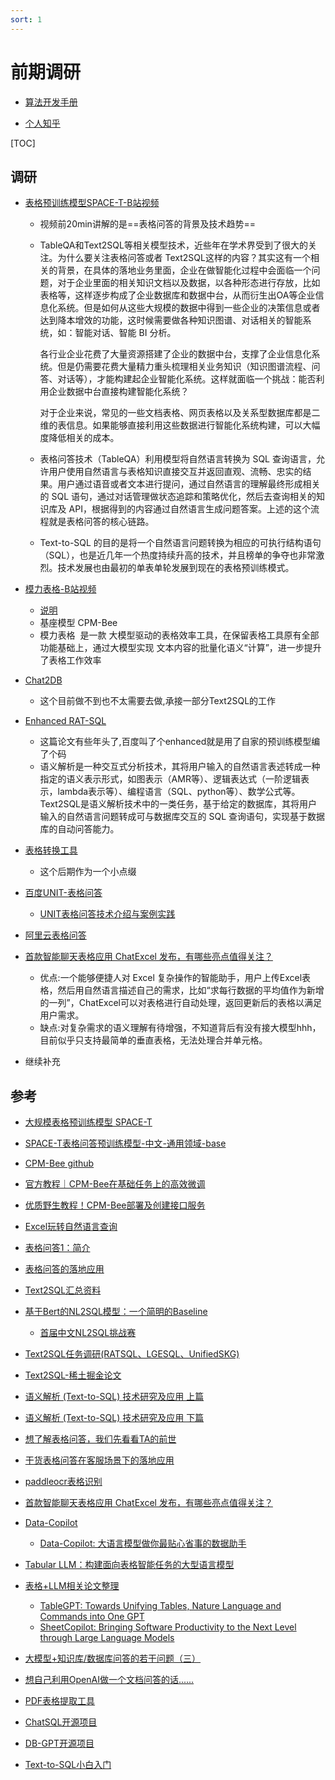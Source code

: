 ```yaml
---
sort: 1
---
```



# 前期调研

* [算法开发手册](https://kg-nlp.github.io/Algorithm-Project-Manual/表格解析/前期调研.html)

* [个人知乎](https://www.zhihu.com/people/zhangyj-n)

[TOC]



## 调研


* [表格预训练模型SPACE-T-B站视频](https://www.bilibili.com/video/BV1qP411M72w/?vd_source=a9f595e4b26bcb66fef9c3acae4fc4fd)
    * 视频前20min讲解的是==表格问答的背景及技术趋势==
    * TableQA和Text2SQL等相关模型技术，近些年在学术界受到了很大的关注。为什么要关注表格问答或者 Text2SQL这样的内容？其实这有一个相关的背景，在具体的落地业务里面，企业在做智能化过程中会面临一个问题，对于企业里面的相关知识文档以及数据，以各种形态进行存放，比如表格等，这样逐步构成了企业数据库和数据中台，从而衍生出OA等企业信息化系统。但是如何从这些大规模的数据中得到一些企业的决策信息或者达到降本增效的功能，这时候需要做各种知识图谱、对话相关的智能系统，如：智能对话、智能 BI 分析。
      
        各行业企业花费了大量资源搭建了企业的数据中台，支撑了企业信息化系统。但是仍需要花费大量精力重头梳理相关业务知识（知识图谱流程、问答、对话等），才能构建起企业智能化系统。这样就面临一个挑战：能否利用企业数据中台直接构建智能化系统？

        对于企业来说，常见的一些文档表格、网页表格以及关系型数据库都是二维的表信息。如果能够直接利用这些数据进行智能化系统构建，可以大幅度降低相关的成本。

    * 表格问答技术（TableQA）利用模型将自然语言转换为 SQL 查询语言，允许用户使用自然语言与表格知识直接交互并返回直观、流畅、忠实的结果。用户通过语音或者文本进行提问，通过自然语言的理解最终形成相关的 SQL 语句，通过对话管理做状态追踪和策略优化，然后去查询相关的知识库及 API，根据得到的内容通过自然语言生成问题答案。上述的这个流程就是表格问答的核心链路。
    * Text-to-SQL 的目的是将一个自然语言问题转换为相应的可执行结构语句（SQL），也是近几年一个热度持续升高的技术，并且榜单的争夺也非常激烈。技术发展也由最初的单表单轮发展到现在的表格预训练模式。
    
* [模力表格-B站视频](https://www.bilibili.com/video/BV1Av4y1i7V1/)    
    *  [说明](https://www.bilibili.com/read/cv21177956)
    *  基座模型 CPM-Bee
    *  模力表格  是一款 大模型驱动的表格效率工具，在保留表格工具原有全部功能基础上，通过大模型实现 文本内容的批量化语义“计算”，进一步提升了表格工作效率 
    
* [Chat2DB](https://chat2db.ai/docs/)
    * 这个目前做不到也不太需要去做,承接一部分Text2SQL的工作
    
* [Enhanced RAT-SQL](https://github.com/PaddlePaddle/PaddleNLP/tree/develop/examples/text_to_sql/RAT-SQL)
    * 这篇论文有些年头了,百度叫了个enhanced就是用了自家的预训练模型编了个码
    * 语义解析是一种交互式分析技术，其将用户输入的自然语言表述转成一种指定的语义表示形式，如图表示（AMR等）、逻辑表达式（一阶逻辑表示，lambda表示等）、编程语言（SQL、python等）、数学公式等。Text2SQL是语义解析技术中的一类任务，基于给定的数据库，其将用户输入的自然语言问题转成可与数据库交互的 SQL 查询语句，实现基于数据库的自动问答能力。

* [表格转换工具](https://tableconvert.com/zh-cn/sql-generator)
    * 这个后期作为一个小点缀 

* [百度UNIT-表格问答](https://cloud.baidu.com/doc/ICS/s/5kmafcbs8)
    * [UNIT表格问答技术介绍与案例实践](https://www.bilibili.com/video/BV1Pb4y1C7dQ)
    
* [阿里云表格问答](https://help.aliyun.com/document_detail/450645.html?spm=a2c4g.450629.0.0.75451caff1cGN3) 
  
* [首款智能聊天表格应用 ChatExcel 发布，有哪些亮点值得关注？](https://www.zhihu.com/question/586673687/answer/2914537074)
    * 优点:一个能够便捷人对 Excel 复杂操作的智能助手，用户上传Excel表格，然后用自然语言描述自己的需求，比如“求每行数据的平均值作为新增的一列”，ChatExcel可以对表格进行自动处理，返回更新后的表格以满足用户需求。
    * 缺点:对复杂需求的语义理解有待增强，不知道背后有没有接大模型hhh，目前似乎只支持最简单的垂直表格，无法处理合并单元格。


* 继续补充


## 参考
* [大规模表格预训练模型 SPACE-T](https://zhuanlan.zhihu.com/p/622616839)
* [SPACE-T表格问答预训练模型-中文-通用领域-base](https://modelscope.cn/models/damo/nlp_convai_text2sql_pretrain_cn/summary)
* [CPM-Bee github](https://github.com/OpenBMB/CPM-Bee)
* [官方教程｜CPM-Bee在基础任务上的高效微调](https://zhuanlan.zhihu.com/p/636536641)
* [优质野生教程！CPM-Bee部署及创建接口服务](https://zhuanlan.zhihu.com/p/637525301)
* [Excel玩转自然语言查询](https://segmentfault.com/a/1190000043664122)
* [表格问答1：简介](https://zhuanlan.zhihu.com/p/128123561)
* [表格问答的落地应用](https://zhuanlan.zhihu.com/p/134347708)
* [Text2SQL汇总资料](https://github.com/yechens/NL2SQL)
* [基于Bert的NL2SQL模型：一个简明的Baseline](https://kexue.fm/archives/6771)
    * [首届中文NL2SQL挑战赛](https://github.com/beader/tianchi_nl2sql) 
* [Text2SQL任务调研(RATSQL、LGESQL、UnifiedSKG)](https://zhuanlan.zhihu.com/p/594654393)
* [Text2SQL-稀土掘金论文](https://juejin.cn/column/7055646251559157790)
* [语义解析 (Text-to-SQL) 技术研究及应用 上篇](https://mp.weixin.qq.com/s/FtsA4O_VTUqhhYS3Gq3G8Q)
* [语义解析 (Text-to-SQL) 技术研究及应用 下篇](https://zhuanlan.zhihu.com/p/269478469)
* [想了解表格问答，我们先看看TA的前世](https://zhuanlan.zhihu.com/p/325715296)
* [干货表格问答在客服场景下的落地应用](https://zhuanlan.zhihu.com/p/431970230)
* [paddleocr表格识别](https://github.com/PaddlePaddle/PaddleOCR/blob/release/2.6/ppstructure/table/README_ch.md)
* [首款智能聊天表格应用 ChatExcel 发布，有哪些亮点值得关注？](https://www.zhihu.com/question/586673687/answer/2914537074)
* [Data-Copilot](https://github.com/zwq2018/Data-Copilot)
    * [Data-Copilot: 大语言模型做你最贴心省事的数据助手](https://zhuanlan.zhihu.com/p/636906119)

* [Tabular LLM：构建面向表格智能任务的大型语言模型](https://github.com/SpursGoZmy/Tabular-LLM)
* [表格+LLM相关论文整理](https://github.com/SpursGoZmy/Paper-List-about-LLM-and-Table)
    *  [TableGPT: Towards Unifying Tables, Nature Language and Commands into One GPT](https://arxiv.org/abs/2307.08674)
    *  [SheetCopilot: Bringing Software Productivity to the Next Level through Large Language Models](https://arxiv.org/abs/2305.19308)
* [大模型+知识库/数据库问答的若干问题（三）](https://zhuanlan.zhihu.com/p/642125832)
* [想自己利用OpenAI做一个文档问答的话......](https://zhuanlan.zhihu.com/p/614334596)
* [PDF表格提取工具](https://github.com/dictmap/pdf_to_txt/tree/main)
* [ChatSQL开源项目](https://github.com/cubenlp/ChatSQL)
* [DB-GPT开源项目](https://github.com/eosphoros-ai/DB-GPT)
* [Text-to-SQL小白入门](https://mp.weixin.qq.com/s/KK_kP2EvbBbe1YDvnrwYKQ)